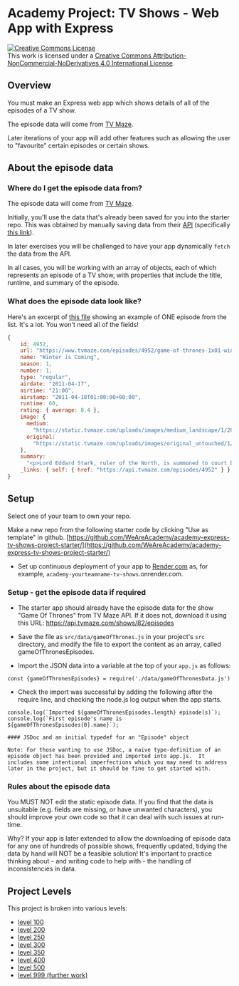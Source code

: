 # Academy Project: TV Shows - Web App with Express

<a rel="license" href="http://creativecommons.org/licenses/by-nc-nd/4.0/"><img alt="Creative Commons License" style="border-width:0" src="https://i.creativecommons.org/l/by-nc-nd/4.0/88x31.png" /></a><br />This work is licensed under a <a rel="license" href="http://creativecommons.org/licenses/by-nc-nd/4.0/">Creative Commons Attribution-NonCommercial-NoDerivatives 4.0 International License</a>.

## Overview

You must make an Express web app which shows details of all of the episodes of a TV show.

The episode data will come from [TV Maze](http://www.tvmaze.com/).

Later iterations of your app will add other features such as allowing the user to "favourite" certain episodes or certain shows.

## About the episode data

### Where do I get the episode data from?

The episode data will come from [TV Maze](http://www.tvmaze.com/).

Initially, you'll use the data that's already been saved for you into the starter repo. This was obtained by manually saving data from their [API](http://www.tvmaze.com/api) (specifically [this link](https://api.tvmaze.com/shows/82/episodes)).

In later exercises you will be challenged to have your app dynamically `fetch` the data from the API.

In all cases, you will be working with an array of objects, each of which represents an episode of a TV show, with properties that include the title, runtime, and summary of the episode.

### What does the episode data look like?

Here's an excerpt of [this file](https://api.tvmaze.com/shows/82/episodes) showing an example of ONE episode from the list. It's a lot. You won't need all of the fields!

```js
{
    id: 4952,
    url: "https://www.tvmaze.com/episodes/4952/game-of-thrones-1x01-winter-is-coming",
    name: "Winter is Coming",
    season: 1,
    number: 1,
    type: "regular",
    airdate: "2011-04-17",
    airtime: "21:00",
    airstamp: "2011-04-18T01:00:00+00:00",
    runtime: 60,
    rating: { average: 8.4 },
    image: {
      medium:
        "https://static.tvmaze.com/uploads/images/medium_landscape/1/2668.jpg",
      original:
        "https://static.tvmaze.com/uploads/images/original_untouched/1/2668.jpg",
    },
    summary:
      "<p>Lord Eddard Stark, ruler of the North, is summoned to court by his old friend, King Robert Baratheon, to serve as the King's Hand. Eddard reluctantly agrees after learning of a possible threat to the King's life. Eddard's bastard son Jon Snow must make a painful decision about his own future, while in the distant east Viserys Targaryen plots to reclaim his father's throne, usurped by Robert, by selling his sister in marriage.</p>",
    _links: { self: { href: "https://api.tvmaze.com/episodes/4952" } },
}
```

## Setup

Select one of your team to own your repo.

Make a new repo from the following starter code by clicking "Use as template" in github.
[https://github.com/WeAreAcademy/academy-express-tv-shows-project-starter/](https://github.com/WeAreAcademy/academy-express-tv-shows-project-starter/)

-   Set up continuous deployment of your app to [Render.com](https://render.com) as, for example, `academy-yourteamname-tv-shows`.onrender.com.

### Setup - get the episode data if required

-   The starter app should already have the episode data for the show "Game Of Thrones" from TV Maze API. If it does not, download it using this URL:
    https://api.tvmaze.com/shows/82/episodes

-   Save the file as `src/data/gameOfThrones.js` in your project's `src` directory, and modify the file to export the content as an array, called gameOfThronesEpisodes.

-   Import the JSON data into a variable at the top of your `app.js` as follows:

`const {gameOfThronesEpisodes} = require('./data/gameOfThronesData.js')`

-   Check the import was successful by adding the following after the require line, and checking the node.js log output when the app starts.

```
console.log(`Imported ${gameOfThronesEpisodes.length} episode(s)`);
console.log(`First episode's name is ${gameOfThronesEpisodes[0].name}`);

#### JSDoc and an initial typedef for an "Episode" object

Note: For those wanting to use JSDoc, a naive type-definition of an episode object has been provided and imported into app.js.  It includes some intentional imperfections which you may need to address later in the project, but it should be fine to get started with.

```

### Rules about the episode data

You MUST NOT edit the static episode data. If you find that the data is unsuitable (e.g. fields are missing, or have unwanted characters), you should improve your own code so that _it_ can deal with such issues at run-time.

Why? If your app is later extended to allow the downloading of episode data for any one of hundreds of possible shows, frequently updated, tidying the data by hand will NOT be a feasible solution! It's important to practice thinking about - and writing code to help with - the handling of inconsistencies in data.

## Project Levels

This project is broken into various levels:

-   [level 100](./level-100.md)
-   [level 200](./level-200.md)
-   [level 250](./level-250.md)
-   [level 300](./level-300.md)
-   [level 350](./level-350.md)
-   [level 400](./level-400.md)
-   [level 500](./level-500.md)
-   [level 999 (further work)](./level-999.md)
